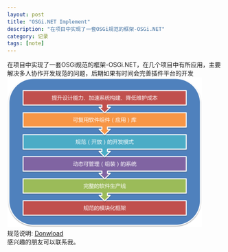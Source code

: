 ```yaml
---
layout: post
title: "OSGi.NET Implement"
description: "在项目中实现了一套OSGi规范的框架-OSGi.NET"
category: 记录
tags: [note]
---
```



在项目中实现了一套OSGi规范的框架-OSGi.NET，在几个项目中有所应用，主要解决多人协作开发规范的问题，后期如果有时间会完善插件平台的开发
<br/>
<img src="/images/valuation.png" width="90%">
<br/>
规范说明: <a href="/files/Documentation.chm">Donwload</a>
<br/>
感兴趣的朋友可以联系我。